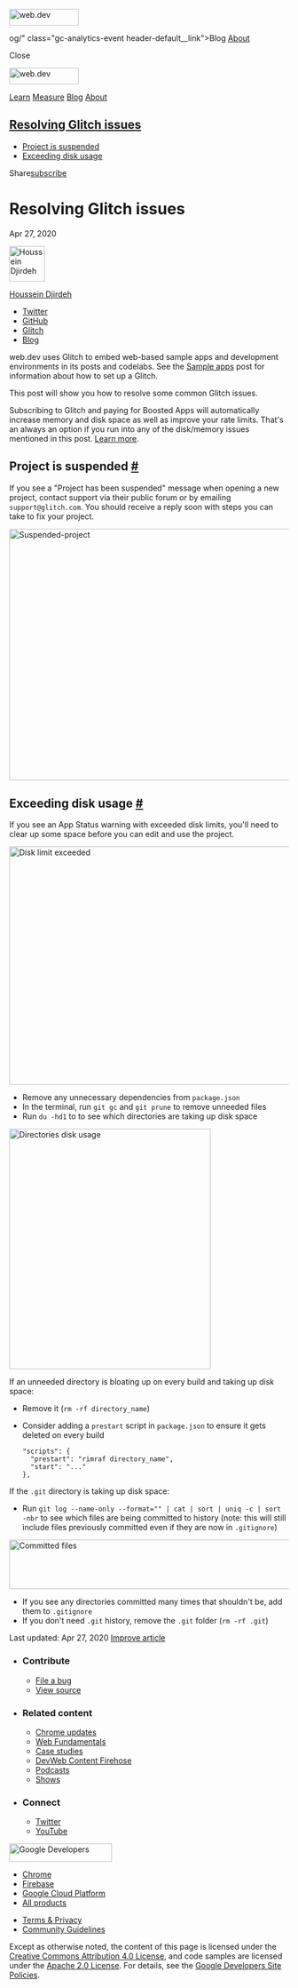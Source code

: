 <a href="/" class="gc-analytics-event header-default__logo-link"><img src="/images/lockup.svg" alt="web.dev" class="header-default__logo" width="125" height="30" /></a>

og/" class="gc-analytics-event header-default__link">Blog</a> <a href="/about/" class="gc-analytics-event header-default__link">About</a>

<span class="w-tooltip">Close</span>

<a href="/" class="gc-analytics-event"><img src="/images/lockup.svg" alt="web.dev" class="drawer-default__logo" width="125" height="30" /></a>

<a href="/learn/" class="gc-analytics-event drawer-default__link">Learn</a> <a href="/measure/" class="gc-analytics-event drawer-default__link">Measure</a> <a href="/blog/" class="gc-analytics-event drawer-default__link">Blog</a> <a href="/about/" class="gc-analytics-event drawer-default__link">About</a>

## <a href="#resolving-glitch-issues" class="w-toc__header--link">Resolving Glitch issues</a>

- [Project is suspended](#project-is-suspended)
- [Exceeding disk usage](#exceeding-disk-usage)

Share<a href="/newsletter/" class="gc-analytics-event w-actions__fab w-actions__fab--subscribe"><span>subscribe</span></a>

# Resolving Glitch issues

Apr 27, 2020

[<img src="https://web-dev.imgix.net/image/admin/BibySYHD7JweNcHZCCOe.jpg?auto=format&amp;fit=crop&amp;h=64&amp;w=64" alt="Houssein Djirdeh" class="w-author__image" sizes="(min-width: 64px) 64px, calc(100vw - 48px)" srcset="https://web-dev.imgix.net/image/admin/BibySYHD7JweNcHZCCOe.jpg?fit=crop&amp;h=64&amp;w=64&amp;auto=format&amp;dpr=1&amp;q=75, https://web-dev.imgix.net/image/admin/BibySYHD7JweNcHZCCOe.jpg?fit=crop&amp;h=64&amp;w=64&amp;auto=format&amp;dpr=2&amp;q=50 2x, https://web-dev.imgix.net/image/admin/BibySYHD7JweNcHZCCOe.jpg?fit=crop&amp;h=64&amp;w=64&amp;auto=format&amp;dpr=3&amp;q=35 3x, https://web-dev.imgix.net/image/admin/BibySYHD7JweNcHZCCOe.jpg?fit=crop&amp;h=64&amp;w=64&amp;auto=format&amp;dpr=4&amp;q=23 4x, https://web-dev.imgix.net/image/admin/BibySYHD7JweNcHZCCOe.jpg?fit=crop&amp;h=64&amp;w=64&amp;auto=format&amp;dpr=5&amp;q=20 5x" width="64" height="64" />](/authors/houssein/)

<a href="/authors/houssein/" class="w-author__name-link">Houssein Djirdeh</a>

- <a href="https://twitter.com/hdjirdeh" class="w-author__link">Twitter</a>
- <a href="https://github.com/housseindjirdeh" class="w-author__link">GitHub</a>
- <a href="https://glitch.com/@housseindjirdeh" class="w-author__link">Glitch</a>
- <a href="https://houssein.me/" class="w-author__link">Blog</a>

web.dev uses Glitch to embed web-based sample apps and development environments in its posts and codelabs. See the [Sample apps](/handbook/markup-sample-app) post for information about how to set up a Glitch.

This post will show you how to resolve some common Glitch issues.

Subscribing to Glitch and paying for Boosted Apps will automatically increase memory and disk space as well as improve your rate limits. That's an always an option if you run into any of the disk/memory issues mentioned in this post. [Learn more](https://glitch.happyfox.com/kb/article/73-boosted-apps-what-s-that/).

## Project is suspended <a href="#project-is-suspended" class="w-headline-link">#</a>

If you see a "Project has been suspended" message when opening a new project, contact support via their public forum or by emailing `support@glitch.com`. You should receive a reply soon with steps you can take to fix your project.

<img src="https://web-dev.imgix.net/image/tcFciHGuF3MxnTr1y5ue01OGLBn2/FZdKu2XfMTu9XNWaljfJ.png?auto=format" alt="Suspended-project" class="w-screenshot w-screenshot--filled" sizes="(min-width: 800px) 800px, calc(100vw - 48px)" srcset="https://web-dev.imgix.net/image/tcFciHGuF3MxnTr1y5ue01OGLBn2/FZdKu2XfMTu9XNWaljfJ.png?auto=format&amp;w=200 200w, https://web-dev.imgix.net/image/tcFciHGuF3MxnTr1y5ue01OGLBn2/FZdKu2XfMTu9XNWaljfJ.png?auto=format&amp;w=228 228w, https://web-dev.imgix.net/image/tcFciHGuF3MxnTr1y5ue01OGLBn2/FZdKu2XfMTu9XNWaljfJ.png?auto=format&amp;w=260 260w, https://web-dev.imgix.net/image/tcFciHGuF3MxnTr1y5ue01OGLBn2/FZdKu2XfMTu9XNWaljfJ.png?auto=format&amp;w=296 296w, https://web-dev.imgix.net/image/tcFciHGuF3MxnTr1y5ue01OGLBn2/FZdKu2XfMTu9XNWaljfJ.png?auto=format&amp;w=338 338w, https://web-dev.imgix.net/image/tcFciHGuF3MxnTr1y5ue01OGLBn2/FZdKu2XfMTu9XNWaljfJ.png?auto=format&amp;w=385 385w, https://web-dev.imgix.net/image/tcFciHGuF3MxnTr1y5ue01OGLBn2/FZdKu2XfMTu9XNWaljfJ.png?auto=format&amp;w=439 439w, https://web-dev.imgix.net/image/tcFciHGuF3MxnTr1y5ue01OGLBn2/FZdKu2XfMTu9XNWaljfJ.png?auto=format&amp;w=500 500w, https://web-dev.imgix.net/image/tcFciHGuF3MxnTr1y5ue01OGLBn2/FZdKu2XfMTu9XNWaljfJ.png?auto=format&amp;w=571 571w, https://web-dev.imgix.net/image/tcFciHGuF3MxnTr1y5ue01OGLBn2/FZdKu2XfMTu9XNWaljfJ.png?auto=format&amp;w=650 650w, https://web-dev.imgix.net/image/tcFciHGuF3MxnTr1y5ue01OGLBn2/FZdKu2XfMTu9XNWaljfJ.png?auto=format&amp;w=741 741w, https://web-dev.imgix.net/image/tcFciHGuF3MxnTr1y5ue01OGLBn2/FZdKu2XfMTu9XNWaljfJ.png?auto=format&amp;w=845 845w, https://web-dev.imgix.net/image/tcFciHGuF3MxnTr1y5ue01OGLBn2/FZdKu2XfMTu9XNWaljfJ.png?auto=format&amp;w=964 964w, https://web-dev.imgix.net/image/tcFciHGuF3MxnTr1y5ue01OGLBn2/FZdKu2XfMTu9XNWaljfJ.png?auto=format&amp;w=1098 1098w, https://web-dev.imgix.net/image/tcFciHGuF3MxnTr1y5ue01OGLBn2/FZdKu2XfMTu9XNWaljfJ.png?auto=format&amp;w=1252 1252w, https://web-dev.imgix.net/image/tcFciHGuF3MxnTr1y5ue01OGLBn2/FZdKu2XfMTu9XNWaljfJ.png?auto=format&amp;w=1428 1428w, https://web-dev.imgix.net/image/tcFciHGuF3MxnTr1y5ue01OGLBn2/FZdKu2XfMTu9XNWaljfJ.png?auto=format&amp;w=1600 1600w" width="800" height="453" />

## Exceeding disk usage <a href="#exceeding-disk-usage" class="w-headline-link">#</a>

If you see an App Status warning with exceeded disk limits, you'll need to clear up some space before you can edit and use the project.

<img src="https://web-dev.imgix.net/image/admin/iszxjOlALJHJnvo10kMl.png?auto=format" alt="Disk limit exceeded" sizes="(min-width: 800px) 800px, calc(100vw - 48px)" srcset="https://web-dev.imgix.net/image/admin/iszxjOlALJHJnvo10kMl.png?auto=format&amp;w=200 200w, https://web-dev.imgix.net/image/admin/iszxjOlALJHJnvo10kMl.png?auto=format&amp;w=228 228w, https://web-dev.imgix.net/image/admin/iszxjOlALJHJnvo10kMl.png?auto=format&amp;w=260 260w, https://web-dev.imgix.net/image/admin/iszxjOlALJHJnvo10kMl.png?auto=format&amp;w=296 296w, https://web-dev.imgix.net/image/admin/iszxjOlALJHJnvo10kMl.png?auto=format&amp;w=338 338w, https://web-dev.imgix.net/image/admin/iszxjOlALJHJnvo10kMl.png?auto=format&amp;w=385 385w, https://web-dev.imgix.net/image/admin/iszxjOlALJHJnvo10kMl.png?auto=format&amp;w=439 439w, https://web-dev.imgix.net/image/admin/iszxjOlALJHJnvo10kMl.png?auto=format&amp;w=500 500w, https://web-dev.imgix.net/image/admin/iszxjOlALJHJnvo10kMl.png?auto=format&amp;w=571 571w, https://web-dev.imgix.net/image/admin/iszxjOlALJHJnvo10kMl.png?auto=format&amp;w=650 650w, https://web-dev.imgix.net/image/admin/iszxjOlALJHJnvo10kMl.png?auto=format&amp;w=741 741w, https://web-dev.imgix.net/image/admin/iszxjOlALJHJnvo10kMl.png?auto=format&amp;w=845 845w, https://web-dev.imgix.net/image/admin/iszxjOlALJHJnvo10kMl.png?auto=format&amp;w=964 964w, https://web-dev.imgix.net/image/admin/iszxjOlALJHJnvo10kMl.png?auto=format&amp;w=1098 1098w, https://web-dev.imgix.net/image/admin/iszxjOlALJHJnvo10kMl.png?auto=format&amp;w=1252 1252w, https://web-dev.imgix.net/image/admin/iszxjOlALJHJnvo10kMl.png?auto=format&amp;w=1428 1428w, https://web-dev.imgix.net/image/admin/iszxjOlALJHJnvo10kMl.png?auto=format&amp;w=1600 1600w" width="800" height="429" />

- Remove any unnecessary dependencies from `package.json`
- In the terminal, run `git gc` and `git prune` to remove unneeded files
- Run `du -hd1` to to see which directories are taking up disk space

<img src="https://web-dev.imgix.net/image/admin/tsPeskkc1It3QeYkCJ5I.png?auto=format" alt="Directories disk usage" sizes="(min-width: 363px) 363px, calc(100vw - 48px)" srcset="https://web-dev.imgix.net/image/admin/tsPeskkc1It3QeYkCJ5I.png?auto=format&amp;w=200 200w, https://web-dev.imgix.net/image/admin/tsPeskkc1It3QeYkCJ5I.png?auto=format&amp;w=228 228w, https://web-dev.imgix.net/image/admin/tsPeskkc1It3QeYkCJ5I.png?auto=format&amp;w=260 260w, https://web-dev.imgix.net/image/admin/tsPeskkc1It3QeYkCJ5I.png?auto=format&amp;w=296 296w, https://web-dev.imgix.net/image/admin/tsPeskkc1It3QeYkCJ5I.png?auto=format&amp;w=338 338w, https://web-dev.imgix.net/image/admin/tsPeskkc1It3QeYkCJ5I.png?auto=format&amp;w=385 385w, https://web-dev.imgix.net/image/admin/tsPeskkc1It3QeYkCJ5I.png?auto=format&amp;w=439 439w, https://web-dev.imgix.net/image/admin/tsPeskkc1It3QeYkCJ5I.png?auto=format&amp;w=500 500w, https://web-dev.imgix.net/image/admin/tsPeskkc1It3QeYkCJ5I.png?auto=format&amp;w=571 571w, https://web-dev.imgix.net/image/admin/tsPeskkc1It3QeYkCJ5I.png?auto=format&amp;w=650 650w, https://web-dev.imgix.net/image/admin/tsPeskkc1It3QeYkCJ5I.png?auto=format&amp;w=726 726w" width="363" height="433" />

If an unneeded directory is bloating up on every build and taking up disk space:

- Remove it (`rm -rf directory_name`)

- Consider adding a `prestart` script in `package.json` to ensure it gets deleted on every build

      "scripts": {
        "prestart": "rimraf directory_name",
        "start": "..."
      },

If the `.git` directory is taking up disk space:

- Run `git log --name-only --format="" | cat | sort | uniq -c | sort -nbr` to see which files are being committed to history (note: this will still include files previously committed even if they are now in `.gitignore`)

<img src="https://web-dev.imgix.net/image/admin/kghTObtD4BjdUV950To5.png?auto=format" alt="Committed files" sizes="(min-width: 713px) 713px, calc(100vw - 48px)" srcset="https://web-dev.imgix.net/image/admin/kghTObtD4BjdUV950To5.png?auto=format&amp;w=200 200w, https://web-dev.imgix.net/image/admin/kghTObtD4BjdUV950To5.png?auto=format&amp;w=228 228w, https://web-dev.imgix.net/image/admin/kghTObtD4BjdUV950To5.png?auto=format&amp;w=260 260w, https://web-dev.imgix.net/image/admin/kghTObtD4BjdUV950To5.png?auto=format&amp;w=296 296w, https://web-dev.imgix.net/image/admin/kghTObtD4BjdUV950To5.png?auto=format&amp;w=338 338w, https://web-dev.imgix.net/image/admin/kghTObtD4BjdUV950To5.png?auto=format&amp;w=385 385w, https://web-dev.imgix.net/image/admin/kghTObtD4BjdUV950To5.png?auto=format&amp;w=439 439w, https://web-dev.imgix.net/image/admin/kghTObtD4BjdUV950To5.png?auto=format&amp;w=500 500w, https://web-dev.imgix.net/image/admin/kghTObtD4BjdUV950To5.png?auto=format&amp;w=571 571w, https://web-dev.imgix.net/image/admin/kghTObtD4BjdUV950To5.png?auto=format&amp;w=650 650w, https://web-dev.imgix.net/image/admin/kghTObtD4BjdUV950To5.png?auto=format&amp;w=741 741w, https://web-dev.imgix.net/image/admin/kghTObtD4BjdUV950To5.png?auto=format&amp;w=845 845w, https://web-dev.imgix.net/image/admin/kghTObtD4BjdUV950To5.png?auto=format&amp;w=964 964w, https://web-dev.imgix.net/image/admin/kghTObtD4BjdUV950To5.png?auto=format&amp;w=1098 1098w, https://web-dev.imgix.net/image/admin/kghTObtD4BjdUV950To5.png?auto=format&amp;w=1252 1252w, https://web-dev.imgix.net/image/admin/kghTObtD4BjdUV950To5.png?auto=format&amp;w=1426 1426w" width="713" height="89" />

- If you see any directories committed many times that shouldn't be, add them to `.gitignore`
- If you don't need `.git` history, remove the `.git` folder (`rm -rf .git`)

<span class="w-mr--sm">Last updated: Apr 27, 2020 </span>[Improve article](https://github.com/GoogleChrome/web.dev/blob/master/src/site/content/en/handbook/resolving-glitch-issues/index.md)

- ### Contribute

  - <a href="https://github.com/GoogleChrome/web.dev/issues/new?assignees=&amp;labels=bug&amp;template=bug_report.md&amp;title=" class="w-footer__linkbox-link">File a bug</a>
  - <a href="https://github.com/googlechrome/web.dev" class="w-footer__linkbox-link">View source</a>

- ### Related content

  - <a href="https://blog.chromium.org/" class="w-footer__linkbox-link">Chrome updates</a>
  - <a href="https://developers.google.com/web/" class="w-footer__linkbox-link">Web Fundamentals</a>
  - <a href="https://developers.google.com/web/showcase/" class="w-footer__linkbox-link">Case studies</a>
  - <a href="https://devwebfeed.appspot.com/" class="w-footer__linkbox-link">DevWeb Content Firehose</a>
  - <a href="/podcasts/" class="w-footer__linkbox-link">Podcasts</a>
  - <a href="/shows/" class="w-footer__linkbox-link">Shows</a>

- ### Connect

  - <a href="https://www.twitter.com/ChromiumDev" class="w-footer__linkbox-link">Twitter</a>
  - <a href="https://www.youtube.com/user/ChromeDevelopers" class="w-footer__linkbox-link">YouTube</a>

<a href="https://developers.google.com/" class="w-footer__utility-logo-link"><img src="/images/lockup-color.png" alt="Google Developers" class="w-footer__utility-logo" width="185" height="33" /></a>

- <a href="https://developer.chrome.com/" class="w-footer__utility-link">Chrome</a>
- <a href="https://firebase.google.com/" class="w-footer__utility-link">Firebase</a>
- <a href="https://cloud.google.com/" class="w-footer__utility-link">Google Cloud Platform</a>
- <a href="https://developers.google.com/products" class="w-footer__utility-link">All products</a>

<!-- -->

- <a href="https://policies.google.com/" class="w-footer__utility-link">Terms &amp; Privacy</a>
- <a href="/community-guidelines/" class="w-footer__utility-link">Community Guidelines</a>

Except as otherwise noted, the content of this page is licensed under the [Creative Commons Attribution 4.0 License](https://creativecommons.org/licenses/by/4.0/), and code samples are licensed under the [Apache 2.0 License](https://www.apache.org/licenses/LICENSE-2.0). For details, see the [Google Developers Site Policies](https://developers.google.com/terms/site-policies).

